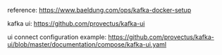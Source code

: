 reference: https://www.baeldung.com/ops/kafka-docker-setup

kafka ui: https://github.com/provectus/kafka-ui

ui connect configuration example: https://github.com/provectus/kafka-ui/blob/master/documentation/compose/kafka-ui.yaml